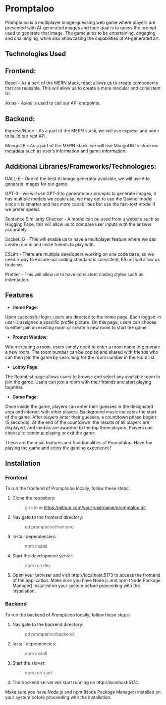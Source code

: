 # Promptaloo

Promptaloo is a multiplayer image-guessing web game where players are presented with AI-generated images and their goal is to guess the prompt used to generate that image. The game aims to be entertaining, engaging, and challenging, while also showcasing the capabilities of AI-generated art.

## Technologies Used

## Frontend:

React - As a part of the MERN stack, react allows us to create components that are reusable. This will allow us to create a more modular and consistent UI.

Axios - Axios is used to call our API endpoints.

## Backend:

Express/Node - As a part of the MERN stack, we will use express and node to build our rest API.

MongoDB - As a part of the MERN stack, we will use MongoDB to store our metadata such as user’s information and game information.

## Additional Libraries/Frameworks/Technologies:

DALL-E - One of the best AI image generator available, we will use it to generate images for our game.

GPT-3 - we will use GPT-3 to generate our prompts to generate images, it has multiple models we could use, we may opt to use the Davinci model since it is smarter and has more capabilities but use the fast-text model if we prefer speed. 

Sentence Similarity Checker - A model can be used from a website such as Hugging Face, this will allow us to compare user inputs with the answer accurately. 

Socket.IO -  This will enable us to have a multiplayer feature where we can create rooms and invite friends to play with.

ESLint - There are multiple developers working on one code base, so we need a way to ensure our coding standard is consistent, ESLint will allow us to do so.

Prettier - This will allow us to have consistent coding styles such as indentation.


## Features

 - **Home Page**:

Upon successful login, users are directed to the home page. Each logged-in user is assigned a specific profile picture. On this page, users can choose to either join an existing room or create a new room to start the game.


- **Prompt Window**:

When creating a room, users simply need to enter a room name to generate a new room. The room number can be copied and shared with friends who can then join the game by searching for the room number in the room list.


- **Lobby Page**:

The RoomList page allows users to browse and select any available room to join the game. Users can join a room with their friends and start playing together.


- **Game Page**:

Once inside the game, players can enter their guesses in the designated area and interact with other players. Background music indicates the start of the game. After players enter their guesses, a countdown phase begins (5 seconds). At the end of the countdown, the results of all players are displayed, and medals are awarded to the top three players. Players can choose to continue playing or exit the game.

These are the main features and functionalities of Promptaloo. Have fun playing the game and enjoy the gaming experience!

## Installation

### Frontend

To run the frontend of Promptaloo locally, follow these steps:

1. Clone the repository:
    >git clone https://github.com/your-username/promptaloo.git

2. Navigate to the frontend directory:

    >cd promptaloo/frontend

3. Install dependencies:

    >npm install

4. Start the development server:

    >npm run dev

5. Open your browser and visit http://localhost:5173 to access the frontend of the application.
Make sure you have Node.js and npm (Node Package Manager) installed on your system before proceeding with the installation.

### Backend
To run the backend of Promptaloo locally, follow these steps:

1. Navigate to the backend directory:

    >cd promptaloo/backend

2. Install dependencies:

    >npm install

3. Start the server:

    >npm run start

4. The backend server will start running on http://localhost:5174.

Make sure you have Node.js and npm (Node Package Manager) installed on your system before proceeding with the installation.
